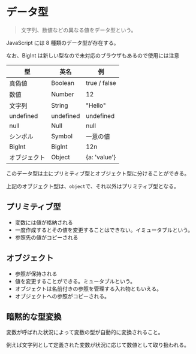 # データ型

> 文字列、数値などの異なる値をデータ型という。<br>

JavaScript には 8 種類のデータ型が存在する。

なお、BigInt は新しい型なので未対応のブラウザもあるので使用には注意

| 型           | 英名      | 例           |
| ------------ | --------- | ------------ |
| 真偽値       | Boolean   | true / false |
| 数値         | Number    | 12           |
| 文字列       | String    | "Hello"      |
| undefined    | undefined | undefined    |
| null         | Null      | null         |
| シンボル     | Symbol    | 一意の値     |
| BigInt       | BigInt    | 12n          |
| オブジェクト | Object    | {a: 'value'} |

このデータ型は主にプリミティブ型とオブジェクト型に分けることができる。

上記のオブジェクト型は、`object`で、それ以外はプリミティブ型となる。

## プリミティブ型

- 変数には値が格納される<br>
- 一度作成するとその値を変更することはできない。イミュータブルという。
- 参照先の値がコピーされる

## オブジェクト

- 参照が保持される
- 値を変更することができる。ミュータブルという。
- オブジェクトは名前付きの参照を管理する入れ物ともいえる。
- オブジェクトへの参照がコピーされる。

## 暗黙的な型変換

変数が呼ばれた状況によって変数の型が自動的に変換されること。

例えば文字列として定義された変数が状況に応じて数値として取り扱われる。
